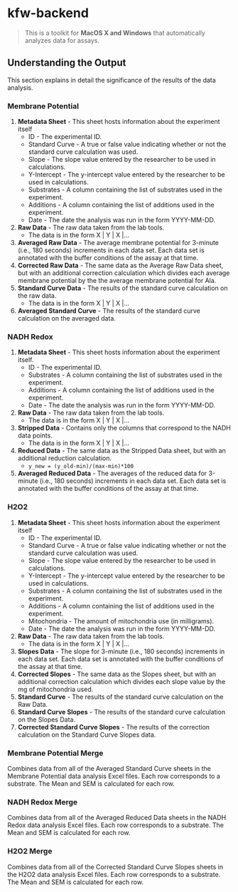 # kfw-backend

> This is a toolkit for **MacOS X and Windows** that automatically analyzes data for assays.

## Understanding the Output
This section explains in detail the significance of the results of the data analysis.

### Membrane Potential
1. **Metadata Sheet** - This sheet hosts information about the experiment itself
    * ID - The experimental ID.
    * Standard Curve - A true or false value indicating whether or not the standard curve calculation was used.
    * Slope - The slope value entered by the researcher to be used in calculations.
    * Y-Intercept - The y-intercept value entered by the researcher to be used in calculations.
    * Substrates - A column containing the list of substrates used in the experiment.
    * Additions - A column containing the list of additions used in the experiment.
    * Date - The date the analysis was run in the form YYYY-MM-DD.
2. **Raw Data** - The raw data taken from the lab tools.
    * The data is in the form  X | Y | X |...
3. **Averaged Raw Data** - The average membrane potential for 3-minute (i.e., 180 seconds) increments in each data set. Each data set is annotated with the buffer conditions of the assay at that time.
4. **Corrected Raw Data** - The same data as the Average Raw Data sheet, but with an additional correction calculation which divides each average membrane potential by the the average membrane potential for Ala.
5. **Standard Curve Data** - The results of the standard curve calculation on the raw data.
    * The data is in the form  X | Y | X |...
6. **Averaged Standard Curve** - The results of the standard curve calculation on the averaged data.

### NADH Redox
1. **Metadata Sheet** - This sheet hosts information about the experiment itself.
    * ID - The experimental ID.
    * Substrates - A column containing the list of substrates used in the experiment.
    * Additions - A column containing the list of additions used in the experiment.
    * Date - The date the analysis was run in the form YYYY-MM-DD.
2. **Raw Data** - The raw data taken from the lab tools. 
    * The data is in the form  X | Y | X |...
3. **Stripped Data** - Contains only the columns that correspond to the NADH data points. 
    * The data is in the form  X | Y | X |...
4. **Reduced Data** - The same data as the Stripped Data sheet, but with an additional reduction calculation.
    * `y_new = (y_old-min)/(max-min)*100`
5. **Averaged Reduced Data** - The averages of the reduced data for 3-minute (i.e., 180 seconds) increments in each data set. Each data set is annotated with the buffer conditions of the assay at that time.

### H2O2
1. **Metadata Sheet** - This sheet hosts information about the experiment itself
    * ID - The experimental ID.
    * Standard Curve - A true or false value indicating whether or not the standard curve calculation was used.
    * Slope - The slope value entered by the researcher to be used in calculations.
    * Y-Intercept - The y-intercept value entered by the researcher to be used in calculations.
    * Substrates - A column containing the list of substrates used in the experiment.
    * Additions - A column containing the list of additions used in the experiment.
    * Mitochondria - The amount of mitochondria use (in milligrams).
    * Date - The date the analysis was run in the form YYYY-MM-DD.
2. **Raw Data** - The raw data taken from the lab tools.
    * The data is in the form  X | Y | X |...
3. **Slopes Data** - The slope for 3-minute (i.e., 180 seconds) increments in each data set. Each data set is annotated with the buffer conditions of the assay at that time.
4. **Corrected Slopes** - The same data as the Slopes sheet, but with an additional correction calculation which divides each slope value by the mg of mitochondria used.
5. **Standard Curve** - The results of the standard curve calculation on the Raw Data.
6. **Standard Curve Slopes** - The results of the standard curve calculation on the Slopes Data.
7. **Corrected Standard Curve Slopes** - The results of the correction calculation on the Standard Curve Slopes data.

### Membrane Potential Merge
Combines data from all of the Averaged Standard Curve sheets in the Membrane Potential data analysis Excel files. Each row corresponds to a substrate. The Mean and SEM is calculated for each row.

### NADH Redox Merge
Combines data from all of the Averaged Reduced Data sheets in the NADH Redox data analysis Excel files. Each row corresponds to a substrate. The Mean and SEM is calculated for each row.

### H2O2 Merge
Combines data from all of the Corrected Standard Curve Slopes sheets in the H2O2 data analysis Excel files. Each row corresponds to a substrate. The Mean and SEM is calculated for each row.

